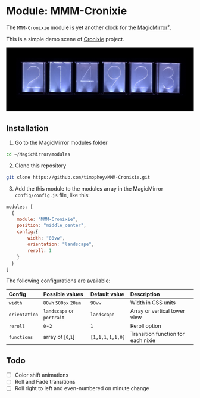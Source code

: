 # Module: MMM-Cronixie

The `MMM-Cronixie` module is yet another clock for the [MagicMirror²](https://github.com/MichMich/MagicMirror).

This is a simple demo scene of [Cronixie](https://vk.com/cronixie) project.

![](pic/preview_landscape.png)

## Installation

1. Go to the MagicMirror modules folder

```bash
cd ~/MagicMirror/modules
```

2. Clone this repository

```bash
git clone https://github.com/timophey/MMM-Cronixie.git
```

3. Add the this module to the modules array in the MagicMirror `config/config.js` file, like this:

```javascript
modules: [
  {
    module: "MMM-Cronixie",
    position: "middle_center",
    config:{
        width: "80vw",
        orientation: "landscape",
        reroll: 1
    }
  }
]
```
The following configurations are available:

Config       | Possible values            | Default value | Description
:------------|:---------------------------|:--------------|:------------
`width`      | `80vh` `500px` `20em`      | `90vw`        | Width in CSS units
`orientation`| `landscape` or  `portrait` | `landscape`   | Array or vertical tower view
`reroll`     | `0`-`2`                    | `1`           | Reroll option
`functions`  | array of [`0`,`1`]         | `[1,1,1,1,1,0]`| Transition function for each nixie

## Todo

- [ ] Color shift animations
- [ ] Roll and Fade transitions
- [ ] Roll right to left and even-numbered on minute change
